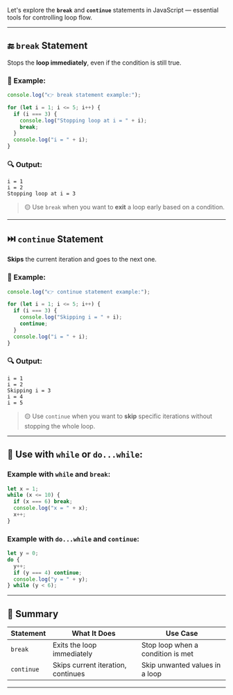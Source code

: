 Let's explore the **`break`** and **`continue`** statements in JavaScript — essential tools for controlling loop flow.

---

## 🔚 `break` Statement

Stops the **loop immediately**, even if the condition is still true.

### 🔹 Example:

```javascript
console.log("👉 break statement example:");

for (let i = 1; i <= 5; i++) {
  if (i === 3) {
    console.log("Stopping loop at i = " + i);
    break;
  }
  console.log("i = " + i);
}
```

### 🔍 Output:

```
i = 1
i = 2
Stopping loop at i = 3
```

> 🟡 Use `break` when you want to **exit** a loop early based on a condition.

---

## ⏭️ `continue` Statement

**Skips** the current iteration and goes to the next one.

### 🔹 Example:

```javascript
console.log("👉 continue statement example:");

for (let i = 1; i <= 5; i++) {
  if (i === 3) {
    console.log("Skipping i = " + i);
    continue;
  }
  console.log("i = " + i);
}
```

### 🔍 Output:

```
i = 1
i = 2
Skipping i = 3
i = 4
i = 5
```

> 🟡 Use `continue` when you want to **skip** specific iterations without stopping the whole loop.

---

## 🔁 Use with `while` or `do...while`:

### Example with `while` and `break`:

```javascript
let x = 1;
while (x <= 10) {
  if (x === 6) break;
  console.log("x = " + x);
  x++;
}
```

### Example with `do...while` and `continue`:

```javascript
let y = 0;
do {
  y++;
  if (y === 4) continue;
  console.log("y = " + y);
} while (y < 6);
```

---

## 🧠 Summary

| Statement  | What It Does                       | Use Case                          |
| ---------- | ---------------------------------- | --------------------------------- |
| `break`    | Exits the loop immediately         | Stop loop when a condition is met |
| `continue` | Skips current iteration, continues | Skip unwanted values in a loop    |

---


